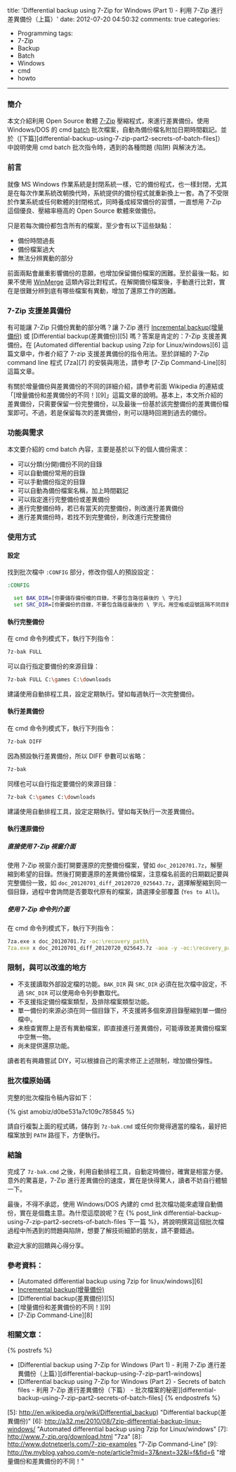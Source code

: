 title: 'Differential backup using 7-Zip for Windows (Part 1) - 利用 7-Zip 進行差異備份（上篇）'
date: 2012-07-20 04:50:32
comments: true
categories:
  - Programming
tags:
  - 7-Zip
  - Backup
  - Batch
  - Windows
  - cmd
  - howto
---
### 簡介

本文介紹利用 Open Source 軟體 [7-Zip][1] 壓縮程式，來進行差異備份。使用 Windows/DOS 的 cmd [batch][2] 批次檔案，自動為備份檔名附加日期時間戳記。並於（[下篇][differential-backup-using-7-zip-part2-secrets-of-batch-files]）中說明使用 cmd batch 批次指令時，遇到的各種問題 (陷阱) 與解決方法。

<!-- more -->
<!-- forkme https://gist.github.com/amobiz/d0be531a7c109c785845 -->

### 前言

就像 MS Windows 作業系統是封閉系統一樣，它的備份程式，也一樣封閉，尤其是在每次作業系統改朝換代時，系統提供的備份程式就重新換上一套。為了不受限於作業系統或任何軟體的封閉格式，同時養成經常備份的習慣，一直想用 7-Zip 這個優良、壓縮率極高的 Open Source 軟體來做備份。

只是若每次備份都包含所有的檔案，至少會有以下這些缺點：

* 備份時間過長
* 備份檔案過大
* 無法分辨異動的部分

前面兩點會嚴重影響備份的意願，也增加保留備份檔案的困難。至於最後一點，如果不使用 [WinMerge][3] 這類內容比對程式，在解開備份檔案後，手動進行比對，實在是很難分辨到底有哪些檔案有異動，增加了還原工作的困難。

### 7-Zip 支援差異備份

有可能讓 7-Zip 只備份異動的部分嗎？讓 7-Zip 進行 [Incremental backup(增量備份)][4] 或 [Differential backup(差異備份)][5] 嗎？答案是肯定的：7-Zip 支援差異備份。在 [Automated differential backup using 7zip for Linux/windows][6] 這篇文章中，作者介紹了 7-zip 支援差異備份的指令用法。至於詳細的 7-Zip command line 程式 [7za][7] 的安裝與用法，請參考 [7-Zip Command-Line][8] 這篇文章。

有關於增量備份與差異備份的不同的詳細介紹，請參考前面 Wikipedia 的連結或「[增量備份和差異備份的不同！][9]」這篇文章的說明。基本上，本文所介紹的差異備份，只需要保留一份完整備份，以及最後一份基於該完整備份的差異備份檔案即可。不過，若是保留每次的差異備份，則可以隨時回溯到過去的備份。

### 功能與需求

本文要介紹的 cmd batch 內容，主要是基於以下的個人備份需求：

* 可以分類(分開)備份不同的目錄
* 可以自動備份常用的目錄
* 可以手動備份指定的目錄
* 可以自動為備份檔案名稱，加上時間戳記
* 可以指定進行完整備份或差異備份
* 進行完整備份時，若已有當天的完整備份，則改進行差異備份
* 進行差異備份時，若找不到完整備份，則改進行完整備份

### 使用方式

#### 設定

找到批次檔中 `:CONFIG` 部分，修改你個人的預設設定：

```bat
:CONFIG

  set BAK_DIR=[你要儲存備份檔的目錄，不要包含路徑最後的 \ 字元]
  set SRC_DIR=[你要備份的目錄，不要包含路徑最後的 \ 字元。用空格或逗號區隔不同目錄。如果目錄包含空白字元，請使用 "" 括住完整路目錄名稱]
```

#### 執行完整備份

在 cmd 命令列模式下，執行下列指令：

```bash
7z-bak FULL
```

可以自行指定要備份的來源目錄：

```bash
7z-bak FULL C:\games C:\downloads
```

建議使用自動排程工具，設定定期執行。譬如每週執行一次完整備份。

#### 執行差異備份

在 cmd 命令列模式下，執行下列指令：

```bash
7z-bak DIFF
```

因為預設執行差異備份，所以 DIFF 參數可以省略：

```bash
7z-bak
```

同樣也可以自行指定要備份的來源目錄：

```bash
7z-bak C:\games C:\downloads
```

建議使用自動排程工具，設定定期執行。譬如每天執行一次差異備份。

#### 執行還原備份

##### 直接使用 7-Zip 視窗介面

使用 7-Zip 視窗介面打開要還原的完整備份檔案，譬如 `doc_20120701.7z`，解壓縮到希望的目錄。然後打開要還原的差異備份檔案，注意檔名前面的日期戳記要與完整備份一致，如 `doc_20120701_diff_20120720_025643.7z`，選擇解壓縮到同一個目錄，過程中會詢問是否要取代原有的檔案，請選擇全部覆蓋 (`Yes to All`)。

##### 使用 7-Zip 命令列介面

在 cmd 命令列模式下，執行下列指令：

```bash
7za.exe x doc_20120701.7z -oc:\recovery_path\
7za.exe x doc_20120701_diff_20120720_025643.7z -aoa -y -oc:\recovery_path\
```

### 限制，與可以改進的地方

* 不支援讀取外部設定檔的功能。`BAK_DIR` 與 `SRC_DIR` 必須在批次檔中設定，不過 `SRC_DIR` 可以使用命令列參數取代。
* 不支援指定備份檔案類型，及排除檔案類型功能。
* 單一備份的來源必須在同一個目錄下，不支援將多個來源目錄壓縮到單一備份檔中。
* 未檢查實際上是否有異動檔案，即直接進行差異備份，可能導致差異備份檔案中空無一物。
* 尚未提供還原功能。

讀者若有興趣嘗試 DIY，可以根據自己的需求修正上述限制，增加備份彈性。

### 批次檔原始碼

完整的批次檔指令稿內容如下：

<!-- differential-backup-using-7-zip-windows-7z-bak.cmd -->
<!-- inno-v/5650722 -->
{% gist amobiz/d0be531a7c109c785845 %}

請自行複製上面的程式碼，儲存到 `7z-bak.cmd` 或任何你覺得適當的檔名，最好把檔案放到 `PATH` 路徑下，方便執行。

### 結論

完成了 `7z-bak.cmd` 之後，利用自動排程工具，自動定時備份，確實是相當方便。意外的驚喜是，7-Zip 進行差異備份的速度，實在是快得驚人，讀者不妨自行體驗一下。

最後，不得不承認，使用 Windows/DOS 內建的 cmd 批次檔功能來處理自動備份，實在是個蠢主意。為什麼這麼說呢？在 {% post_link differential-backup-using-7-zip-part2-secrets-of-batch-files 下一篇 %}，將說明撰寫這個批次檔過程中所遇到的問題與陷阱，想要了解技術細節的朋友，請不要錯過。

歡迎大家的回饋與心得分享。

### 參考資料：

* [Automated differential backup using 7zip for linux/windows][6]
* [Incremental backup(增量備份)][4]
* [Differential backup(差異備份)][5]
* [增量備份和差異備份的不同！][9]
* [7-Zip Command-Line][8]

### 相關文章：

<!-- cross references -->

{% postrefs %}
* [Differential backup using 7-Zip for Windows (Part 1) - 利用 7-Zip 進行差異備份（上篇）][differential-backup-using-7-zip-part1-windows]
* [Differential backup using 7-Zip for Windows (Part 2) - Secrets of batch files - 利用 7-Zip 進行差異備份（下篇） - 批次檔案的秘密][differential-backup-using-7-zip-part2-secrets-of-batch-files]
{% endpostrefs %}

<!-- external references -->

[1]: http://en.wikipedia.org/wiki/7-Zip "7-Zip"
[2]: http://en.wikipedia.org/wiki/Batch_file "batch"
[3]: http://en.wikipedia.org/wiki/WinMerge "WinMerge"
[4]: http://en.wikipedia.org/wiki/Incremental_backup "Incremental backup(增量備份)"
[5]: http://en.wikipedia.org/wiki/Differential_backup) "Differential backup(差異備份)"
[6]: http://a32.me/2010/08/7zip-differential-backup-linux-windows/ "Automated differential backup using 7zip for Linux/windows"
[7]: http://www.7-zip.org/download.html "7za"
[8]: http://www.dotnetperls.com/7-zip-examples "7-Zip Command-Line"
[9]: http://tw.myblog.yahoo.com/e-note/article?mid=37&next=32&l=f&fid=6 "增量備份和差異備份的不同！"
